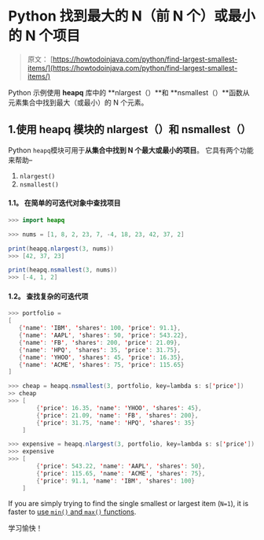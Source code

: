 # Python 找到最大的 N（前 N 个）或最小的 N 个项目

> 原文： [https://howtodoinjava.com/python/find-largest-smallest-items/](https://howtodoinjava.com/python/find-largest-smallest-items/)

Python 示例使用 **heapq** 库中的 **nlargest（）**和 **nsmallest（）**函数从元素集合中找到最大（或最小）的 N 个元素。

## 1.使用 heapq 模块的 nlargest（）和 nsmallest（）

Python `heapq`模块可用于**从集合中找到 N 个最大或最小的项目**。 它具有两个功能来帮助–

1.  `nlargest()`
2.  `nsmallest()`

#### 1.1。 在简单的可迭代对象中查找项目

```java
>>> import heapq

>>> nums = [1, 8, 2, 23, 7, -4, 18, 23, 42, 37, 2]

print(heapq.nlargest(3, nums))  
>>> [42, 37, 23]

print(heapq.nsmallest(3, nums)) 
>>> [-4, 1, 2]

```

#### 1.2。 查找复杂的可迭代项

```java
>>> portfolio = 
[
   {'name': 'IBM', 'shares': 100, 'price': 91.1},
   {'name': 'AAPL', 'shares': 50, 'price': 543.22},
   {'name': 'FB', 'shares': 200, 'price': 21.09},
   {'name': 'HPQ', 'shares': 35, 'price': 31.75},
   {'name': 'YHOO', 'shares': 45, 'price': 16.35},
   {'name': 'ACME', 'shares': 75, 'price': 115.65}
]

>>> cheap = heapq.nsmallest(3, portfolio, key=lambda s: s['price'])
>> cheap
>>> [
		{'price': 16.35, 'name': 'YHOO', 'shares': 45}, 
		{'price': 21.09, 'name': 'FB', 'shares': 200}, 
		{'price': 31.75, 'name': 'HPQ', 'shares': 35}
	]

>>> expensive = heapq.nlargest(3, portfolio, key=lambda s: s['price'])
>>> expensive
>>> [
		{'price': 543.22, 'name': 'AAPL', 'shares': 50}, 
		{'price': 115.65, 'name': 'ACME', 'shares': 75}, 
		{'price': 91.1, 'name': 'IBM', 'shares': 100}
	]

```

If you are simply trying to find the single smallest or largest item (`N=1`), it is faster to [use `min()` and `max()` functions](https://howtodoinjava.com/python/max-min/).

学习愉快！